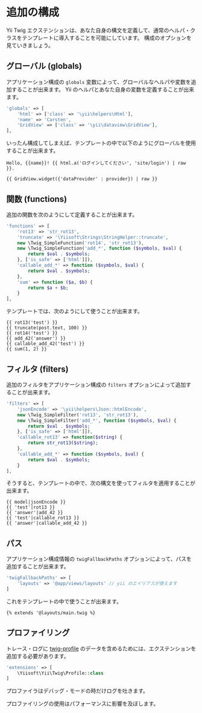 追加の構成
==========

Yii Twig エクステンションは、あなた自身の構文を定義して、通常のヘルパ・クラスをテンプレートに導入することを可能にしています。
構成のオプションを見ていきましょう。

## グローバル (globals)

アプリケーション構成の `globals` 変数によって、グローバルなヘルパや変数を追加することが出来ます。
Yii のヘルパとあなた自身の変数を定義することが出来ます。

```php
'globals' => [
    'html' => ['class' => '\yii\helpers\Html'],
    'name' => 'Carsten',
    'GridView' => ['class' => '\yii\dataview\GridView'],
],
```

いったん構成してしまえば、テンプレートの中で以下のようにグローバルを使用することが出来ます。

```twig
Hello, {{name}}! {{ html.a('ログインしてください', 'site/login') | raw }}.

{{ GridView.widget({'dataProvider' : provider}) | raw }}
```

## 関数 (functions)

追加の関数を次のようにして定義することが出来ます。

```php
'functions' => [
    'rot13' => 'str_rot13',
    'truncate' => '\Yiisoft\Strings\StringHelper::truncate',
    new \Twig_SimpleFunction('rot14', 'str_rot13'),
    new \Twig_SimpleFunction('add_*', function ($symbols, $val) {
        return $val . $symbols;
    }, ['is_safe' => ['html']]),
    'callable_add_*' => function ($symbols, $val) {
        return $val . $symbols;
    },
    'sum' => function ($a, $b) {
        return $a + $b;
    }
],
```

テンプレートでは、次のようにして使うことが出来ます。

```twig
{{ rot13('test') }}
{{ truncate(post.text, 100) }}
{{ rot14('test') }}
{{ add_42('answer') }}
{{ callable_add_42('test') }}
{{ sum(1, 2) }}
```

## フィルタ (filters)

追加のフィルタをアプリケーション構成の `filters` オプションによって追加することが出来ます。

```php
'filters' => [
    'jsonEncode' => '\yii\helpers\Json::htmlEncode',
    new \Twig_SimpleFilter('rot13', 'str_rot13'),
    new \Twig_SimpleFilter('add_*', function ($symbols, $val) {
        return $val . $symbols;
    }, ['is_safe' => ['html']]),
    'callable_rot13' => function($string) {
        return str_rot13($string);
    },
    'callable_add_*' => function ($symbols, $val) {
        return $val . $symbols;
    }
],
```

そうすると、テンプレートの中で、次の構文を使ってフィルタを適用することが出来ます。

```twig
{{ model|jsonEncode }}
{{ 'test'|rot13 }}
{{ 'answer'|add_42 }}
{{ 'test'|callable_rot13 }}
{{ 'answer'|callable_add_42 }}
```

## パス

アプリケーション構成情報の `twigFallbackPaths` オプションによって、パスを追加することが出来ます。

```php
'twigFallbackPaths' => [
    'layouts' => '@app/views/layouts' // yii のエイリアスが使えます
]
```

これをテンプレートの中で使うことが出来ます。

```twig
{% extends '@layouts/main.twig %}
```

## プロファイリング

トレース・ログに [twig-profile](https://twig.symfony.com/doc/2.x/api.html#profiler-extension) のデータを含めるためには、エクステンションを追加する必要があります。

```php
'extensions' => [
    \Yiisoft\Yii\Twig\Profile::class
]
```

プロファイラはデバッグ・モードの時だけログを吐きます。

プロファイリングの使用はパフォーマンスに影響を及ぼします。
